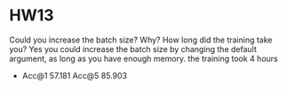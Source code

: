 # HW13

Could you increase the batch size? Why? How long did the training take you?
Yes you could increase the batch size by changing the default argument, as long as you have enough memory. the training took 4 hours
*  Acc@1 57.181 Acc@5 85.903

